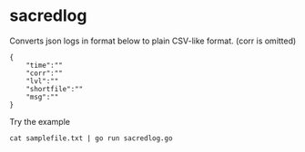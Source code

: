 # sacredlog

Converts json logs in format below to plain CSV-like format. (corr is omitted)

```
{
	"time":""
	"corr":""
	"lvl":""
	"shortfile":""
	"msg":""
}
```

Try the example

```
cat samplefile.txt | go run sacredlog.go
```
